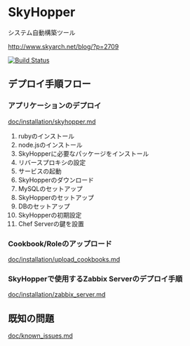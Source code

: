 # SkyHopper
システム自動構築ツール

http://www.skyarch.net/blog/?p=2709

[![Build Status](https://travis-ci.org/skyarch-networks/skyhopper.svg?branch=master)](https://travis-ci.org/skyarch-networks/skyhopper)

## デプロイ手順フロー

### アプリケーションのデプロイ

[doc/installation/skyhopper.md](doc/installation/skyhopper.md)

1. rubyのインストール
1. node.jsのインストール
1. SkyHopperに必要なパッケージをインストール
1. リバースプロキシの設定
1. サービスの起動
1. SkyHopperのダウンロード
1. MySQLのセットアップ
1. SkyHopperのセットアップ
1. DBのセットアップ
1. SkyHopperの初期設定
1. Chef Serverの鍵を設置


### Cookbook/Roleのアップロード

[doc/installation/upload_cookbooks.md](doc/installation/upload_cookbooks.md)


### SkyHopperで使用するZabbix Serverのデプロイ手順

[doc/installation/zabbix_server.md](doc/installation/zabbix_server.md)



## 既知の問題

[doc/known_issues.md](doc/known_issues.md)
